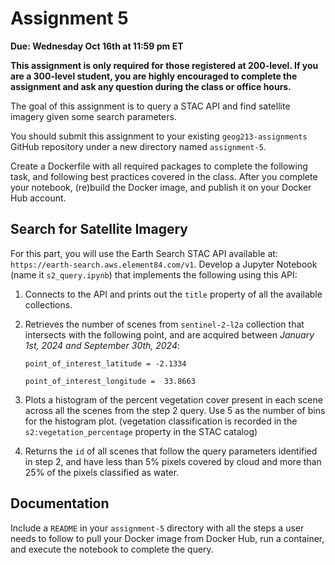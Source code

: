 # Assignment 5


**Due: Wednesday Oct 16th at 11:59 pm ET**

**This assignment is only required for those registered at 200-level. If you are a 300-level student, you are highly encouraged to complete the assignment and ask any question during the class or office hours.**

The goal of this assignment is to query a STAC API and find satellite imagery given some search parameters. 

You should submit this assignment to your existing `geog213-assignments` GitHub repository under a new directory named `assignment-5`. 

Create a Dockerfile with all required packages to complete the following task, and following best practices covered in the class. After you complete your notebook, (re)build the Docker image, and publish it on your Docker Hub account. 

## Search for Satellite Imagery

For this part, you will use the Earth Search STAC API available at: `https://earth-search.aws.element84.com/v1`. Develop a Jupyter Notebook (name it `s2_query.ipynb`) that implements the following using this API:

1. Connects to the API and prints out the `title` property of all the available collections. 
2. Retrieves the number of scenes from `sentinel-2-l2a` collection that intersects with the following point, and are acquired between *January 1st, 2024 and September 30th, 2024*: 

    `point_of_interest_latitude = -2.1334`

    `point_of_interest_longitude =  33.8663`

3. Plots a histogram of the percent vegetation cover present in each scene across all the scenes from the step 2 query. Use 5 as the number of bins for the histogram plot. (vegetation classification is recorded in the `s2:vegetation_percentage` property in the STAC catalog)
4. Returns the `id` of all scenes that follow the query parameters identified in step 2, and have less than 5% pixels covered by cloud and more than 25% of the pixels classified as water.

## Documentation

Include a `README` in your `assignment-5` directory with all the steps a user needs to follow to pull your Docker image from Docker Hub, run a container, and execute the notebook to complete the query. 